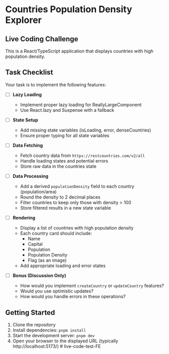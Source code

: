 # Countries Population Density Explorer
## Live Coding Challenge

This is a React/TypeScript application that displays countries with high population density.

## Task Checklist

Your task is to implement the following features:

- [ ] **Lazy Loading**
  - Implement proper lazy loading for ReallyLargeComponent
  - Use React.lazy and Suspense with a fallback

- [ ] **State Setup**
  - Add missing state variables (isLoading, error, denseCountries)
  - Ensure proper typing for all state variables

- [ ] **Data Fetching**
  - Fetch country data from `https://restcountries.com/v2/all`
  - Handle loading states and potential errors
  - Store raw data in the countries state

- [ ] **Data Processing**
  - Add a derived `populationDensity` field to each country (population/area)
  - Round the density to 2 decimal places
  - Filter countries to keep only those with density > 100
  - Store filtered results in a new state variable

- [ ] **Rendering**
  - Display a list of countries with high population density
  - Each country card should include:
    - Name
    - Capital
    - Population
    - Population Density
    - Flag (as an image)
  - Add appropriate loading and error states

- [ ] **Bonus (Discussion Only)**
  - How would you implement `createCountry` or `updateCountry` features?
  - Would you use optimistic updates?
  - How would you handle errors in these operations?

## Getting Started

1. Clone the repository
2. Install dependencies: `pnpm install`
3. Start the development server: `pnpm dev`
4. Open your browser to the displayed URL (typically http://localhost:5173/) # live-code-test-FE
